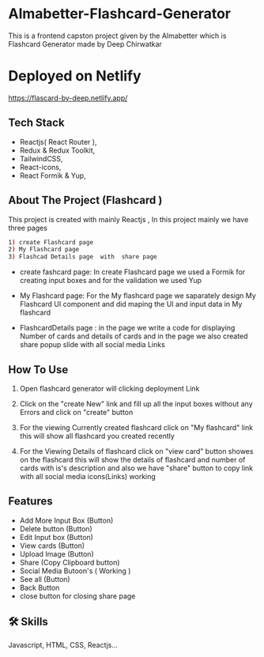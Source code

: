 
# Almabetter-Flashcard-Generator

This is a frontend capston project given by the Almabetter which is Flashcard Generator made by Deep Chirwatkar

# Deployed on Netlify

https://flascard-by-deep.netlify.app/

## Tech Stack
- Reactjs( React Router ),
- Redux & Redux Toolkit,
- TailwindCSS,
- React-icons,
- React Formik & Yup,

## About The Project (Flashcard )
This project is created with mainly Reactjs , In this project mainly we have three pages
```bash
1) create Flashcard page 
2) My Flashcard page 
3) Flashcad Details page  with  share page 
```
- create fashcard page: In create Flashcard page we used a Formik for creating input boxes and for the validation we used Yup

- My Flashcard page: For the My flashcard page we saparately design My Flashcard UI component and did maping the UI and input data in My flashcard

- FlashcardDetails page : in the page we write a code for displaying Number of cards and details of cards and in the page we also created share popup slide with all social media Links

## How To Use
1) Open flashcard generator will clicking deployment Link

2) Click on the "create New" link and fill up all the input boxes without any Errors and click on "create" button

3) For the viewing Currently created flashcard click on "My flashcard" link this will show all flashcard you created recently

4) For the Viewing Details of flashcard click on "view card" button showes on the flashcard this will show the details of flashcard and number of cards with is's description and also we have "share" button to copy link with all social media icons(Links) working

## Features

- Add More Input Box (Button)
- Delete button (Button)
- Edit Input box (Button)
- View cards (Button)
- Upload Image (Button)
- Share (Copy Clipboard button)
- Social Media Butoon's ( Working )
- See all (Button)
- Back Button
- close button for closing share page
## 🛠 Skills
Javascript, HTML, CSS, Reactjs...






